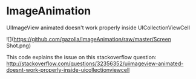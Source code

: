 # ImageAnimation

UIImageView animated doesn't work properly inside UICollectionViewCell

![](https://github.com/gazolla/ImageAnimation/raw/master/Screen Shot.png)

This code explains the issue on this stackoverflow question: 
http://stackoverflow.com/questions/32356352/uiimageview-animated-doesnt-work-properly-inside-uicollectionviewcell
